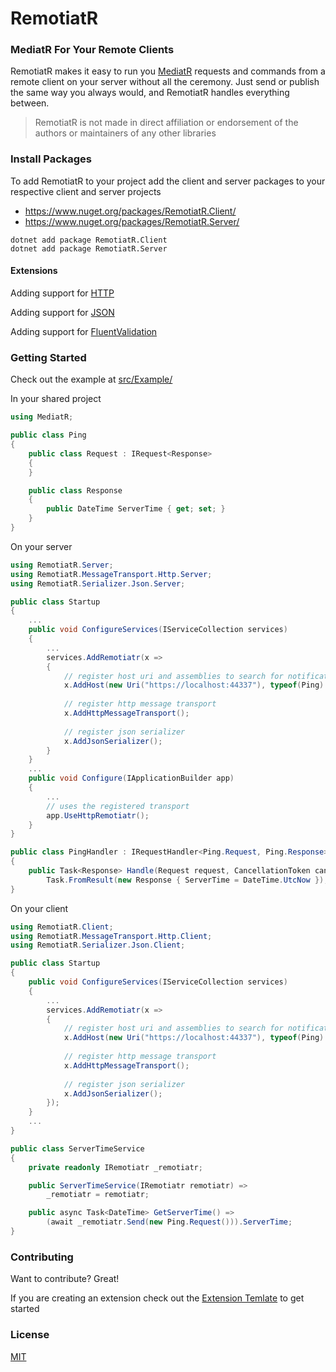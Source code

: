 
# RemotiatR

### MediatR For Your Remote Clients
RemotiatR makes it easy to run you [MediatR](https://github.com/jbogard/MediatR) requests and commands from a remote client on your server without all the ceremony. Just send or publish the same way you always would, and RemotiatR handles everything between.

> RemotiatR is not made in direct affiliation or endorsement of the authors or maintainers of any other libraries

### Install Packages
To add RemotiatR to your project add the client and server packages to your respective client and server projects

- <https://www.nuget.org/packages/RemotiatR.Client/>
- <https://www.nuget.org/packages/RemotiatR.Server/>

```
dotnet add package RemotiatR.Client
dotnet add package RemotiatR.Server
```

#### Extensions

Adding support for [HTTP](https://github.com/kevinarthurackerman/RemotiatR/tree/master/src/MessageTransport/Http)

Adding support for [JSON](https://github.com/kevinarthurackerman/RemotiatR/tree/master/src/Serializer/Json)

Adding support for [FluentValidation](https://github.com/kevinarthurackerman/RemotiatR/tree/master/src/FluentValidation)

### Getting Started
Check out the example at [src/Example/](https://github.com/kevinarthurackerman/RemotiatR/tree/master/src/Example)

In your shared project
```csharp
using MediatR;

public class Ping
{
    public class Request : IRequest<Response>
    {
    }

    public class Response
    {
        public DateTime ServerTime { get; set; }
    }
}
```

On your server
```csharp
using RemotiatR.Server;
using RemotiatR.MessageTransport.Http.Server;
using RemotiatR.Serializer.Json.Server;

public class Startup
{
    ...
    public void ConfigureServices(IServiceCollection services)
    {
        ...
        services.AddRemotiatr(x => 
        {
            // register host uri and assemblies to search for notifications and requests
            x.AddHost(new Uri("https://localhost:44337"), typeof(Ping).Assembly, typeof(Startup).Assembly);
			
            // register http message transport
            x.AddHttpMessageTransport();
            
            // register json serializer
            x.AddJsonSerializer();
        }
    }
    ...
    public void Configure(IApplicationBuilder app)
    {
        ...
        // uses the registered transport
        app.UseHttpRemotiatr();
    }
}

public class PingHandler : IRequestHandler<Ping.Request, Ping.Response>
{
    public Task<Response> Handle(Request request, CancellationToken cancellationToken) =>
        Task.FromResult(new Response { ServerTime = DateTime.UtcNow });
}
```

On your client
```csharp
using RemotiatR.Client;
using RemotiatR.MessageTransport.Http.Client;
using RemotiatR.Serializer.Json.Client;

public class Startup
{
    public void ConfigureServices(IServiceCollection services)
    {
        ...
        services.AddRemotiatr(x =>
        {
            // register host uri and assemblies to search for notifications and requests
            x.AddHost(new Uri("https://localhost:44337"), typeof(Ping).Assembly, typeof(Startup).Assembly);
			
            // register http message transport
            x.AddHttpMessageTransport();
            
            // register json serializer
            x.AddJsonSerializer();
        });
    }
    ...
}

public class ServerTimeService
{
    private readonly IRemotiatr _remotiatr;

    public ServerTimeService(IRemotiatr remotiatr) =>
        _remotiatr = remotiatr;

    public async Task<DateTime> GetServerTime() =>
        (await _remotiatr.Send(new Ping.Request())).ServerTime;
}
```

### Contributing
Want to contribute? Great!

If you are creating an extension check out the [Extension Temlate](https://github.com/kevinarthurackerman/RemotiatR/tree/master/src/ExtensionTemplate) to get started

### License
[MIT](https://github.com/kevinarthurackerman/RemotiatR/blob/master/LICENSE.md)
